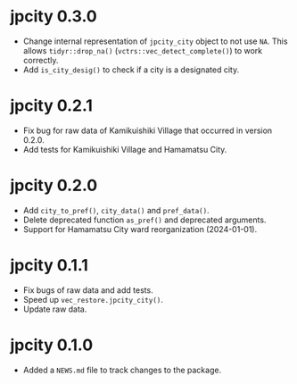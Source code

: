 # jpcity 0.3.0

* Change internal representation of `jpcity_city` object to not use `NA`. This allows `tidyr::drop_na()` (`vctrs::vec_detect_complete()`) to work correctly.
* Add `is_city_desig()` to check if a city is a designated city.

# jpcity 0.2.1

* Fix bug for raw data of Kamikuishiki Village that occurred in version 0.2.0.
* Add tests for Kamikuishiki Village and Hamamatsu City.

# jpcity 0.2.0

* Add `city_to_pref()`, `city_data()` and `pref_data()`.
* Delete deprecated function `as_pref()` and deprecated arguments.
* Support for Hamamatsu City ward reorganization (2024-01-01).

# jpcity 0.1.1

* Fix bugs of raw data and add tests.
* Speed up `vec_restore.jpcity_city()`.
* Update raw data.

# jpcity 0.1.0

* Added a `NEWS.md` file to track changes to the package.
